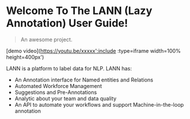 # Welcome To The LANN (Lazy Annotation) User Guide!

> An awesome project.

[demo video](https://youtu.be/xxxxx':include :type=iframe width=100% height=400px')

LANN is a platform to label data for NLP. LANN has:

* An Annotation interface for Named entities and Relations
* Automated Workforce Management
* Suggestions and Pre-Annotations
* Analytic about your team and data quality
* An API to automate your workflows and support Machine-in-the-loop annotation
